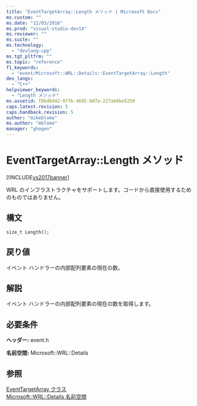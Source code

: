 ```yaml
---
title: "EventTargetArray::Length メソッド | Microsoft Docs"
ms.custom: ""
ms.date: "12/03/2016"
ms.prod: "visual-studio-dev14"
ms.reviewer: ""
ms.suite: ""
ms.technology: 
  - "devlang-cpp"
ms.tgt_pltfrm: ""
ms.topic: "reference"
f1_keywords: 
  - "event/Microsoft::WRL::Details::EventTargetArray::Length"
dev_langs: 
  - "C++"
helpviewer_keywords: 
  - "Length メソッド"
ms.assetid: f8bd8d42-977b-4695-b07a-227a68be5259
caps.latest.revision: 5
caps.handback.revision: 5
author: "mikeblome"
ms.author: "mblome"
manager: "ghogen"
---
```

# EventTargetArray::Length メソッド
[!INCLUDE[vs2017banner](../assembler/inline/includes/vs2017banner.md)]

WRL のインフラストラクチャをサポートします。コードから直接使用するためのものではありません。  
  
## 構文  
  
```  
size_t Length();  
```  
  
## 戻り値  
 イベント ハンドラーの内部配列要素の現在の数。  
  
## 解説  
 イベント ハンドラーの内部配列要素の現在の数を取得します。  
  
## 必要条件  
 **ヘッダー:** event.h  
  
 **名前空間:** Microsoft::WRL::Details  
  
## 参照  
 [EventTargetArray クラス](../windows/eventtargetarray-class.md)   
 [Microsoft::WRL::Details 名前空間](../windows/microsoft-wrl-details-namespace.md)